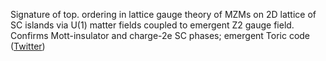 
Signature of top. ordering in lattice gauge theory of MZMs on 2D lattice of SC islands via U(1) matter fields coupled to emergent Z2 gauge field. Confirms Mott-insulator and charge-2e SC phases; emergent Toric code ([Twitter](https://twitter.com/JoshuahHeath/status/1139186207030632450))
